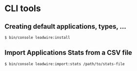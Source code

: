 # CLI tools

## Creating default applications, types, ...
```sh
$ bin/console leadwire:install
```

## Import Applications Stats from a CSV file

```sh
$ bin/console leadwire:import:stats /path/to/stats-file
```
